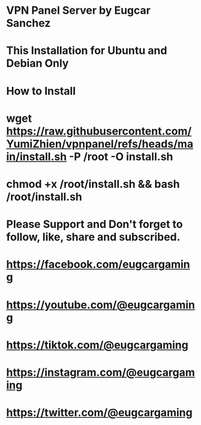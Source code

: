 # VPN Panel Server by Eugcar Sanchez
# This Installation for Ubuntu and Debian Only

# How to Install
# wget https://raw.githubusercontent.com/YumiZhien/vpnpanel/refs/heads/main/install.sh -P /root -O install.sh 
# chmod +x /root/install.sh && bash /root/install.sh

# Please Support and Don't forget to follow, like, share and subscribed.
# https://facebook.com/eugcargaming
# https://youtube.com/@eugcargaming
# https://tiktok.com/@eugcargaming
# https://instagram.com/@eugcargaming
# https://twitter.com/@eugcargaming
